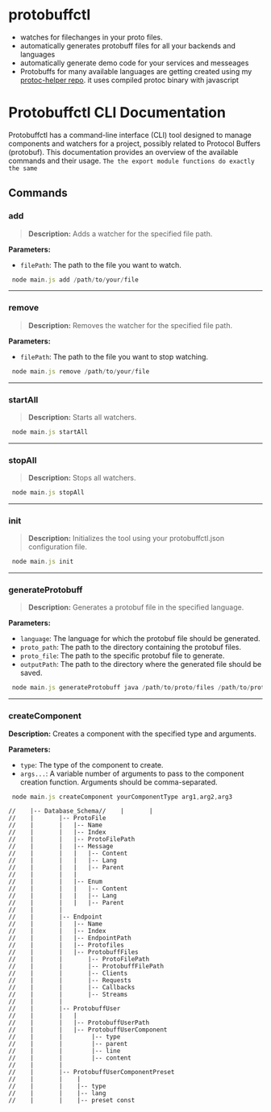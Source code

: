 # protobuffctl 
- watches for filechanges in your proto files.
- automatically generates protobuff files for all your backends and languages
- automatically generate demo code for your services and messeages
-  Protobuffs for many available languages are getting created using my <a href="https://github.com/ji-podhead/protoc-helper">protoc-helper repo</a>. it uses  compiled protoc binary with javascript
  
# Protobuffctl CLI Documentation
Protobuffctl has a command-line interface (CLI) tool designed to manage components and watchers for a project,   possibly related to Protocol Buffers (protobuf). This documentation provides an overview of the available commands and their usage. `The the export module functions do exactly the same`
## Commands
### add 
> **Description:** Adds a watcher for the specified file path.

**Parameters:**
- `filePath`: The path to the file you want to watch.
```javascript
 node main.js add /path/to/your/file
 ````
---
### remove 
> **Description:** Removes the watcher for the specified file path.

**Parameters:**
- `filePath`: The path to the file you want to stop watching.
```javascript
 node main.js remove /path/to/your/file
 ````
---
### startAll
> **Description:** Starts all watchers.
```javascript
 node main.js startAll
 ````
---
### stopAll
> **Description:** Stops all watchers.
```javascript
 node main.js stopAll
 ````
---
### init
> **Description:** Initializes the tool using your protobuffctl.json configuration file.
```javascript
 node main.js init
 ````
---
### generateProtobuff 
> **Description:** Generates a protobuf file in the specified language.

**Parameters:**
- `language`: The language for which the protobuf file should be generated.
- `proto_path`: The path to the directory containing the protobuf files.
- `proto_file`: The path to the specific protobuf file to generate.
- `outputPath`: The path to the directory where the generated file should be saved.
```javascript
 node main.js generateProtobuff java /path/to/proto/files /path/to/proto/file.proto /path/to/output
 ````
---
### createComponent
**Description:** Creates a component with the specified type and arguments.

**Parameters:**
- `type`: The type of the component to create.
- `args...`: A variable number of arguments to pass to the component creation function. Arguments should be comma-separated.
```javascript
 node main.js createComponent yourComponentType arg1,arg2,arg3
 ````
```
//    |-- Database_Schema//    |       |
//    |       |-- ProtoFile
//    |       |   |-- Name
//    |       |   |-- Index
//    |       |   |-- ProtoFilePath
//    |       |   |-- Message
//    |       |   |   |-- Content
//    |       |   |   |-- Lang
//    |       |   |   |-- Parent
//    |       |   |
//    |       |   |-- Enum
//    |       |   |   |-- Content
//    |       |   |   |-- Lang
//    |       |   |   |-- Parent
//    |       |
//    |       |-- Endpoint 
//    |       |   |-- Name
//    |       |   |-- Index
//    |       |   |-- EndpointPath
//    |       |   |-- Protofiles
//    |       |   |-- ProtobuffFiles
//    |       |       |-- ProtoFilePath
//    |       |       |-- ProtobuffFilePath
//    |       |       |-- Clients
//    |       |       |-- Requests
//    |       |       |-- Callbacks
//    |       |       |-- Streams
//    |       |
//    |       |-- ProtobuffUser
//    |       |   |
//    |       |   |-- ProtobuffUserPath
//    |       |   |-- ProtobuffUserComponent
//    |       |        |-- type
//    |       |        |-- parent
//    |       |        |-- line
//    |       |        |-- content
//    |       |
//    |       |-- ProtobuffUserComponentPreset
//    |       |    |
//    |       |    |-- type
//    |       |    |-- lang
//    |       |    |-- preset const 
```
